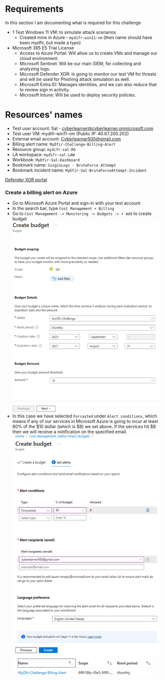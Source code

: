 # Requirements
In this section I am documenting what is required for this challenge

- 1 Test Windows 11 VM: to simulate attack scenarios 
    - Created mine in Azure - `mydifr-win11-vm` (then name should have been mydfir, but made a typo)
- Microsoft 365 E5 Trial License  
	- Access to Azure Portal: Will allow us to create VMs and manage our cloud environment.
	- Microsoft Sentinel: Will be our main SIEM, for collecting and analyzing logs.
	- Microsoft Defender XDR: Is going to monitor our test VM for threats and will be used for Phishing attack simulation as well.
	- Microsoft Entra ID: Manages identities, and we can also reduce that to review sign in activity.
	- Microsoft Intune: Will be used to deploy security policies.

# Resources' names
- Test user account: Sal - cyberlearner@cyberlearner.onmicrosoft.com
- Test user VM: mydifr-win11-vm (Public IP: 40.67.200.202)
- External email account: Cyberlearner500@gmail.com
- Billing alert name: `MyDfir-Challenge-Billing-Alert`
- Resource group: `mydifr-sal-RG`
- LA workspace: `mydifr-sal-LAW`
- Workbook: `MyDfir-Sal-Dashboard`
- Bookmark name: `SinginLogs - BruteForce Attempt`
- Bookmark incident name: `MyDfir-Sal-BruteForceAttempt-Incident`


[Defender XDR portal](security.microsoft.com)

### Create a billing alert on Azure
- Go to Microsoft Azure Portal and sign-in with your test account 
- In the search bar, type `Cost Management + Billing`
- Go to `Cost Management -> Monitoring -> Budgets -> + Add` to create budget
![alt text](images/image.png)
- In this case we have selected `Forcasted` under `Alert conditions`, which means if any of our services in Microsoft Azure is going to incur at least 80% of the $10 dollar (which is $8) we set above. If the services hit $8 then we will receive a notification on the specified email.
![alt text](images/image-1.png)
![alt text](images/image-2.png)

